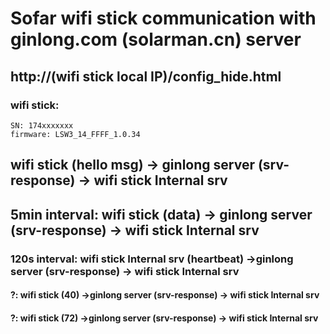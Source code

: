 # Sofar wifi stick communication with ginlong.com (solarman.cn) server

## http://(wifi stick local IP)/config_hide.html

### wifi stick:

    SN: 174xxxxxxx
    firmware: LSW3_14_FFFF_1.0.34

## wifi stick (hello msg) -> ginlong server (srv-response) -> wifi stick Internal srv
## 5min interval: wifi stick (data) -> ginlong server (srv-response) -> wifi stick Internal srv
### 120s interval: wifi stick Internal srv (heartbeat) ->ginlong server (srv-response) -> wifi stick Internal srv
#### ?: wifi stick (40) ->ginlong server (srv-response) -> wifi stick Internal srv
#### ?: wifi stick (72) ->ginlong server (srv-response) -> wifi stick Internal srv